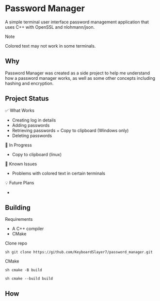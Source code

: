 # Password Manager

A simple terminal user interface password management application that uses C++ with OpenSSL and nlohmann/json.

> [!Note]
> Colored text may not work in some terminals.

## Why

Password Manager was created as a side project to help me understand how a password manager works, as well as some other concepts including hashing and encryption.

## Project Status

:white_check_mark: What Works

- Creating log in details
- Adding passwords
- Retrieving passwords + Copy to clipboard (Windows only)
- Deleting passwords

:construction: In Progress

- Copy to clipboard (linux)

:bug: Known Issues

- Problems with colored text in certain terminals

:bulb: Future Plans

- 

## Building

Requirements

- A C++ compiler
- CMake

Clone repo

`sh git clone https://github.com/KeyboardSlayer7/password_manager.git`

CMake

`sh cmake -B build`

`sh cmake --build build`

## How 



